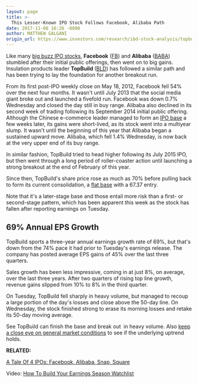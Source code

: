```yaml
---
layout: page
title: >-
  This Lesser-Known IPO Stock Follows Facebook, Alibaba Path
date: 2017-11-08 16:26 -0800
author: MATTHEW GALGANI
origin_url: https://www.investors.com/research/ibd-stock-analysis/topbuild-ipo-stock-follows-facebook-alibaba-path/
---
```





Like many [big buzz IPO stocks](https://www.investors.com/how-to-invest/investors-corner/a-tale-of-4-ipos-facebook-alibaba-snap-and-square/), **Facebook** ([FB](https://research.investors.com/quote.aspx?symbol=FB)) and **Alibaba** ([BABA](https://research.investors.com/quote.aspx?symbol=BABA)) stumbled after their initial public offerings, then went on to big gains. Insulation products leader **TopBuild** ([BLD](https://research.investors.com/quote.aspx?symbol=BLD)) has followed a similar path and has been trying to lay the foundation for another breakout run.









 
 
 From its first post-IPO weekly close on May 18, 2012, Facebook fell 54% over the next four months. It wasn't until July 2013 that the social media giant broke out and launched a fivefold run. Facebook was down 0.7% Wednesday and closed the day still in buy range.
Alibaba also declined in its second week of trading following its September 2014 initial public offering. Although the Chinese e-commerce leader managed to form an [IPO base](https://www.investors.com/how-to-invest/investors-corner/everything-you-need-to-know-about-buying-an-ipo/) a few weeks later, its gains were short-lived, as its stock went into a multiyear slump. It wasn't until the beginning of this year that Alibaba began a sustained upward move. Alibaba, which fell 1.4% Wednesday, is now back at the very upper end of its buy range.


In similar fashion, TopBuild tried to head higher following its July 2015 IPO, but then went through a long period of roller-coaster action until launching a strong breakout at the end of February of this year.


Since then, TopBuild's share price rose as much as 70% before pulling back to form its current consolidation, a [flat base](http://www.investors.com/ibd-university/how-to-buy/common-patterns-3/) with a 67.37 entry.


Note that it's a later-stage base and those entail more risk than a first- or second-stage pattern, which has been apparent this week as the stock has fallen after reporting earnings on Tuesday.



69% Annual EPS Growth
---------------------


TopBuild sports a three-year annual earnings growth rate of 69%, but that's down from the 74% pace it had prior to Tuesday's earnings release. The company has posted average EPS gains of 45% over the last three quarters.


Sales growth has been less impressive, coming in at just 8%, on average, over the last three years. After two quarters of rising top line growth, revenue gains slipped from 10% to 8% in the third quarter.


On Tuesday, TopBuild fell sharply in heavy volume, but managed to recoup a large portion of the day's losses and close above the 50-day line. On Wednesday, the stock finished strong to erase its morning losses and retake its 50-day moving average.


See TopBuild can finish the base and break out  in heavy volume. Also [keep a close eye on general market conditions](https://www.investors.com/ibd-videos/?cvid=2385970) to see if the underlying uptrend holds.


**RELATED:**


[A Tale Of 4 IPOs: Facebook, Alibaba, Snap, Square](https://www.investors.com/how-to-invest/investors-corner/a-tale-of-4-ipos-facebook-alibaba-snap-and-square/)


Video: [How To Build Your Earnings Season Watchlist](https://www.investors.com/ibd-videos/?cvid=2360792)




